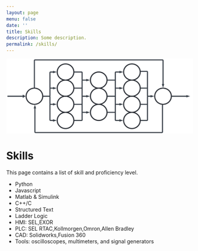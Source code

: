 ```yaml
---
layout: page
menu: false
date: ''
title: Skills
description: Some description.
permalink: /skills/
---
```



<img class="img" src="/assets/img/Skills.svg" alt="WZV" width="500" height="200">

# Skills
This page contains a list of skill and proficiency level.
<ul>
  <li>Python</li>
  <li>Javascript</li>
  <li>Matlab & Simulink</li>
  <li>C++/C</li>
  <li>Structured Text</li>
  <li>Ladder Logic</li>
  <li>HMI: SEL,EXOR </li>
  <li>PLC: SEL RTAC,Kollmorgen,Omron,Allen Bradley</li>
  <li>CAD: Solidworks,Fusion 360</li>
  <li>Tools: oscilloscopes, multimeters, and signal generators</li>
</ul>  